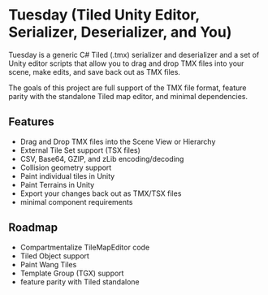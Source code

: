 # Tuesday (Tiled Unity Editor, Serializer, Deserializer, and You)

Tuesday is a generic C# Tiled (.tmx) serializer and deserializer and a set of Unity editor scripts that allow you to drag and drop TMX files into your scene, make edits, and save back out as TMX files.

The goals of this project are full support of the TMX file format, feature parity with the standalone Tiled map editor, and minimal dependencies.

## Features

 * Drag and Drop TMX files into the Scene View or Hierarchy
 * External Tile Set support (TSX files)
 * CSV, Base64, GZIP, and zLib encoding/decoding
 * Collision geometry support
 * Paint individual tiles in Unity
 * Paint Terrains in Unity
 * Export your changes back out as TMX/TSX files
 * minimal component requirements

## Roadmap
 * Compartmentalize TileMapEditor code
 * Tiled Object support
 * Paint Wang Tiles
 * Template Group (TGX) support
 * feature parity with Tiled standalone